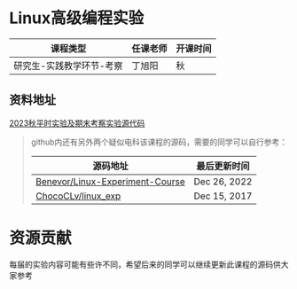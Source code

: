 # Linux高级编程实验

| 课程类型    | 任课老师    | 开课时间    |
|---------------- | --------------- | --------------- |
|研究生-实践教学环节-考察|丁旭阳|秋|

## 资料地址

[ 2023秋平时实验及期末考察实验源代码 ](https://github.com/KFCxMcDonalds/uestc_LinuxCourse)

> github内还有另外两个疑似电科该课程的源码，需要的同学可以自行参考：
> 
> | 源码地址   | 最后更新时间    |
> |--------------- | --------------- |
> | [Benevor/Linux-Experiment-Course](https://github.com/Benevor/Linux-Experiment-Course)   | Dec 26, 2022 |
> |[ChocoCLv/linux_exp](https://github.com/ChocoCLv/linux_exp)|Dec 15, 2017|

# 资源贡献
每届的实验内容可能有些许不同，希望后来的同学可以继续更新此课程的源码供大家参考
